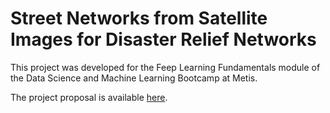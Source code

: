 # Street Networks from Satellite Images for Disaster Relief Networks

This project was developed for the Feep Learning Fundamentals module of the Data Science and Machine Learning Bootcamp at Metis.

The project proposal is available [here](https://github.com/hmlewis-astro/street_network_deep_learning/blob/main/proposal.md).

<!--The Minimum Viable Product (MVP) is available [here](https://github.com/hmlewis-astro/street_network_deep_learning/).-->

<!--The [write-up](https://github.com/hmlewis-astro/street_network_deep_learning/), [description of the full code (with links to each script)](https://github.com/hmlewis-astro/street_network_deep_learning/), and [slide deck](https://github.com/hmlewis-astro/street_network_deep_learning/) are also available.-->
